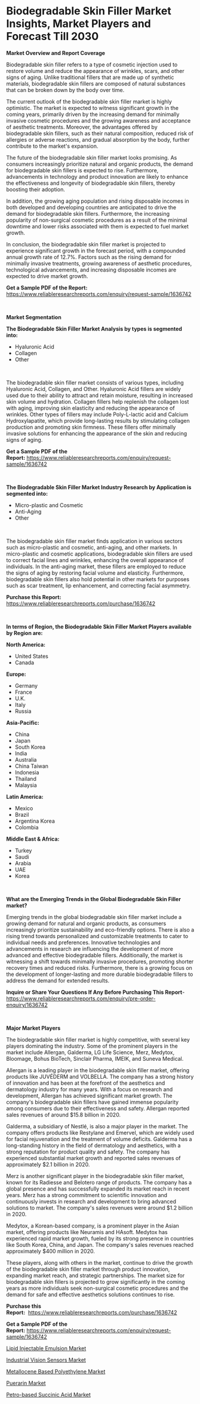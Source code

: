 <p><h1>Biodegradable Skin Filler Market Insights, Market Players and Forecast Till 2030</h1></p><p><strong>Market Overview and Report Coverage</strong></p>
<p><p>Biodegradable skin filler refers to a type of cosmetic injection used to restore volume and reduce the appearance of wrinkles, scars, and other signs of aging. Unlike traditional fillers that are made up of synthetic materials, biodegradable skin fillers are composed of natural substances that can be broken down by the body over time.</p><p>The current outlook of the biodegradable skin filler market is highly optimistic. The market is expected to witness significant growth in the coming years, primarily driven by the increasing demand for minimally invasive cosmetic procedures and the growing awareness and acceptance of aesthetic treatments. Moreover, the advantages offered by biodegradable skin fillers, such as their natural composition, reduced risk of allergies or adverse reactions, and gradual absorption by the body, further contribute to the market's expansion.</p><p>The future of the biodegradable skin filler market looks promising. As consumers increasingly prioritize natural and organic products, the demand for biodegradable skin fillers is expected to rise. Furthermore, advancements in technology and product innovation are likely to enhance the effectiveness and longevity of biodegradable skin fillers, thereby boosting their adoption.</p><p>In addition, the growing aging population and rising disposable incomes in both developed and developing countries are anticipated to drive the demand for biodegradable skin fillers. Furthermore, the increasing popularity of non-surgical cosmetic procedures as a result of the minimal downtime and lower risks associated with them is expected to fuel market growth.</p><p>In conclusion, the biodegradable skin filler market is projected to experience significant growth in the forecast period, with a compounded annual growth rate of 12.7%. Factors such as the rising demand for minimally invasive treatments, growing awareness of aesthetic procedures, technological advancements, and increasing disposable incomes are expected to drive market growth.</p></p>
<p><strong>Get a Sample PDF of the Report:</strong> <a href="https://www.reliableresearchreports.com/enquiry/request-sample/1636742">https://www.reliableresearchreports.com/enquiry/request-sample/1636742</a></p>
<p>&nbsp;</p>
<p><strong>Market Segmentation</strong></p>
<p><strong>The Biodegradable Skin Filler Market Analysis by types is segmented into:</strong></p>
<p><ul><li>Hyaluronic Acid</li><li>Collagen</li><li>Other</li></ul></p>
<p>&nbsp;</p>
<p><p>The biodegradable skin filler market consists of various types, including Hyaluronic Acid, Collagen, and Other. Hyaluronic Acid fillers are widely used due to their ability to attract and retain moisture, resulting in increased skin volume and hydration. Collagen fillers help replenish the collagen lost with aging, improving skin elasticity and reducing the appearance of wrinkles. Other types of fillers may include Poly-L-lactic acid and Calcium Hydroxylapatite, which provide long-lasting results by stimulating collagen production and promoting skin firmness. These fillers offer minimally invasive solutions for enhancing the appearance of the skin and reducing signs of aging.</p></p>
<p><strong>Get a Sample PDF of the Report:</strong>&nbsp;<a href="https://www.reliableresearchreports.com/enquiry/request-sample/1636742">https://www.reliableresearchreports.com/enquiry/request-sample/1636742</a></p>
<p>&nbsp;</p>
<p><strong>The Biodegradable Skin Filler Market Industry Research by Application is segmented into:</strong></p>
<p><ul><li>Micro-plastic and Cosmetic</li><li>Anti-Aging</li><li>Other</li></ul></p>
<p>&nbsp;</p>
<p><p>The biodegradable skin filler market finds application in various sectors such as micro-plastic and cosmetic, anti-aging, and other markets. In micro-plastic and cosmetic applications, biodegradable skin fillers are used to correct facial lines and wrinkles, enhancing the overall appearance of individuals. In the anti-aging market, these fillers are employed to reduce the signs of aging by restoring facial volume and elasticity. Furthermore, biodegradable skin fillers also hold potential in other markets for purposes such as scar treatment, lip enhancement, and correcting facial asymmetry.</p></p>
<p><strong>Purchase this Report:</strong>&nbsp; <a href="https://www.reliableresearchreports.com/purchase/1636742">https://www.reliableresearchreports.com/purchase/1636742</a></p>
<p>&nbsp;</p>
<p><strong>In terms of Region, the Biodegradable Skin Filler Market Players available by Region are:</strong></p>
<p>
    <p> <strong> North America: </strong>
        <ul>
            <li>United States</li>
            <li>Canada</li>
        </ul>
        </p> 
    <p> <strong> Europe: </strong>
        <ul>
            <li>Germany</li>
            <li>France</li>
            <li>U.K.</li>
            <li>Italy</li>
            <li>Russia</li>
        </ul>
        </p> 
    <p> <strong> Asia-Pacific: </strong>
        <ul>
            <li>China</li>
            <li>Japan</li>
            <li>South Korea</li>
            <li>India</li>
            <li>Australia</li>
            <li>China Taiwan</li>
            <li>Indonesia</li>
            <li>Thailand</li>
            <li>Malaysia</li>
        </ul>
        </p> 
    <p> <strong> Latin America: </strong>
        <ul>
            <li>Mexico</li>
            <li>Brazil</li>
            <li>Argentina Korea</li>
            <li>Colombia</li>
        </ul>
        </p> 
    <p> <strong> Middle East & Africa: </strong>
        <ul>
            <li>Turkey</li>
            <li>Saudi</li>
            <li>Arabia</li>
            <li>UAE</li>
            <li>Korea</li>
        </ul>
    </p>
    </p>
<p>&nbsp;</p>
<p><strong>What are the Emerging Trends in the Global Biodegradable Skin Filler market?</strong></p>
<p><p>Emerging trends in the global biodegradable skin filler market include a growing demand for natural and organic products, as consumers increasingly prioritize sustainability and eco-friendly options. There is also a rising trend towards personalized and customizable treatments to cater to individual needs and preferences. Innovative technologies and advancements in research are influencing the development of more advanced and effective biodegradable fillers. Additionally, the market is witnessing a shift towards minimally invasive procedures, promoting shorter recovery times and reduced risks. Furthermore, there is a growing focus on the development of longer-lasting and more durable biodegradable fillers to address the demand for extended results.</p></p>
<p><strong>Inquire or Share Your Questions If Any Before Purchasing This Report</strong>- <a href="https://www.reliableresearchreports.com/enquiry/pre-order-enquiry/1636742">https://www.reliableresearchreports.com/enquiry/pre-order-enquiry/1636742</a></p>
<p>&nbsp;</p>
<p><strong>Major Market Players</strong></p>
<p><p>The biodegradable skin filler market is highly competitive, with several key players dominating the industry. Some of the prominent players in the market include Allergan, Galderma, LG Life Science, Merz, Medytox, Bloomage, Bohus BioTech, Sinclair Pharma, IMEIK, and Suneva Medical.</p><p>Allergan is a leading player in the biodegradable skin filler market, offering products like JUVÉDERM and VOLBELLA. The company has a strong history of innovation and has been at the forefront of the aesthetics and dermatology industry for many years. With a focus on research and development, Allergan has achieved significant market growth. The company's biodegradable skin fillers have gained immense popularity among consumers due to their effectiveness and safety. Allergan reported sales revenues of around $15.8 billion in 2020.</p><p>Galderma, a subsidiary of Nestlé, is also a major player in the market. The company offers products like Restylane and Emervel, which are widely used for facial rejuvenation and the treatment of volume deficits. Galderma has a long-standing history in the field of dermatology and aesthetics, with a strong reputation for product quality and safety. The company has experienced substantial market growth and reported sales revenues of approximately $2.1 billion in 2020.</p><p>Merz is another significant player in the biodegradable skin filler market, known for its Radiesse and Belotero range of products. The company has a global presence and has successfully expanded its market reach in recent years. Merz has a strong commitment to scientific innovation and continuously invests in research and development to bring advanced solutions to market. The company's sales revenues were around $1.2 billion in 2020.</p><p>Medytox, a Korean-based company, is a prominent player in the Asian market, offering products like Neuramis and HAsoft. Medytox has experienced rapid market growth, fueled by its strong presence in countries like South Korea, China, and Japan. The company's sales revenues reached approximately $400 million in 2020.</p><p>These players, along with others in the market, continue to drive the growth of the biodegradable skin filler market through product innovation, expanding market reach, and strategic partnerships. The market size for biodegradable skin fillers is projected to grow significantly in the coming years as more individuals seek non-surgical cosmetic procedures and the demand for safe and effective aesthetics solutions continues to rise.</p></p>
<p><strong>Purchase this Report:</strong>&nbsp;&nbsp;<a href="https://www.reliableresearchreports.com/purchase/1636742">https://www.reliableresearchreports.com/purchase/1636742</a></p>
<p></p>
<p><strong>Get a Sample PDF of the Report:</strong>&nbsp;<a href="https://www.reliableresearchreports.com/enquiry/request-sample/1636742">https://www.reliableresearchreports.com/enquiry/request-sample/1636742</a></p>
<p><p><a href="https://medium.com/@drakecorwin2023/lipid-injectable-emulsion-market-current-market-share-cagr-growth-projection-and-forecast-till-0a158535bb81">Lipid Injectable Emulsion Market</a></p><p><a href="https://www.linkedin.com/pulse/industrial-vision-sensors-market-research-report-unlocks-spo5e/">Industrial Vision Sensors Market</a></p><p><a href="https://www.linkedin.com/pulse/metallocene-based-polyethylene-market-insights-players-bpzvc/">Metallocene Based Polyethylene Market</a></p><p><a href="https://medium.com/@dariodooley/puerarin-market-competitive-analysis-market-trends-and-forecast-to-2030-4eba25417c60">Puerarin Market</a></p><p><a href="https://www.linkedin.com/pulse/petro-based-succinic-acid-market-share-amp-new-trends-y4buc/">Petro-based Succinic Acid Market</a></p></p>